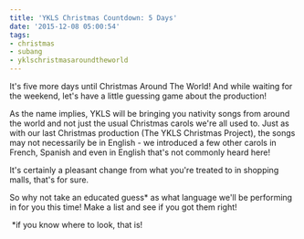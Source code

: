 ```yaml
---
title: 'YKLS Christmas Countdown: 5 Days'
date: '2015-12-08 05:00:54'
tags:
- christmas
- subang
- yklschristmasaroundtheworld
---
```


It's five more days until Christmas Around The World! And while waiting for the weekend, let's have a little guessing game about the production!

As the name implies, YKLS will be bringing you nativity songs from around the world and not just the usual Christmas carols we're all used to. Just as with our last Christmas production (The YKLS Christmas Project), the songs may not necessarily be in English - we introduced a few other carols in French, Spanish and even in English that's not commonly heard here!

It's certainly a pleasant change from what you're treated to in shopping malls, that's for sure.

So why not take an educated guess* as what language we'll be performing in for you this time! Make a list and see if you got them right!

 *if you know where to look, that is!

